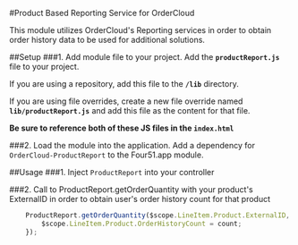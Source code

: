 #Product Based Reporting Service for OrderCloud

This module utilizes OrderCloud's Reporting services in order to obtain order history data to be used for additional solutions.

##Setup
###1. Add module file to your project.
Add the **`productReport.js`** file to your project.

If you are using a repository, add this file to the **`/lib`** directory.

If you are using file overrides, create a new file override named **`lib/productReport.js`** and add this file as the content for that file.

**Be sure to reference both of these JS files in the `index.html`**

###2. Load the module into the application.
Add a dependency for `OrderCloud-ProductReport` to the Four51.app module.

##Usage
###1. Inject `ProductReport` into your controller

###2. Call to ProductReport.getOrderQuantity with your product's ExternalID in order to obtain user's order history count for that product

```javascript
    ProductReport.getOrderQuantity($scope.LineItem.Product.ExternalID, function(count) {
        $scope.LineItem.Product.OrderHistoryCount = count;
    });
```